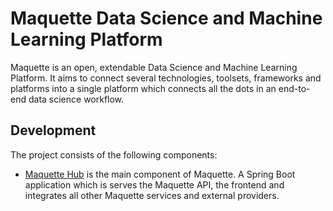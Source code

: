 # Maquette Data Science and Machine Learning Platform

Maquette is an open, extendable Data Science and Machine Learning Platform. It aims to connect several technologies, toolsets, frameworks and platforms into a single platform which connects all the dots in an end-to-end data science workflow.

## Development

The project consists of the following components:

* [Maquette Hub](./backend) is the main component of Maquette. A Spring Boot application which is serves the Maquette API, the frontend and integrates all other Maquette services and external providers.